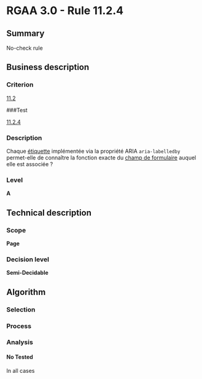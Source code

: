 # RGAA 3.0 -  Rule 11.2.4

## Summary

No-check rule

## Business description

### Criterion

[11.2](http://references.modernisation.gouv.fr/referentiel-technique-0#crit-11-2)

###Test

[11.2.4](http://disic.github.io/rgaa_referentiel_en/RGAA3.0_Criteria_English_version_v1.html#test-11-2-4)

### Description

Chaque <a href="http://references.modernisation.gouv.fr/referentiel-technique-0#mEtiquette">&eacute;tiquette</a> impl&eacute;ment&eacute;e via la propri&eacute;t&eacute; ARIA `aria-labelledby` permet-elle de conna&icirc;tre la fonction exacte du <a href="http://references.modernisation.gouv.fr/referentiel-technique-0#mChpSaisie">champ de formulaire</a> auquel elle est associ&eacute;e ?

### Level

**A**

## Technical description

### Scope

**Page**

### Decision level


**Semi-Decidable**

## Algorithm

### Selection

### Process

### Analysis

#### No Tested 

In all cases
